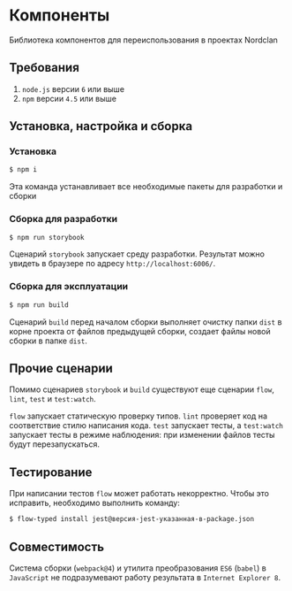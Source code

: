 # Компоненты
Библиотека компонентов для переиспользования в проектах Nordclan

## Требования

1. `node.js` версии `6` или выше
1. `npm` версии `4.5` или выше

## Установка, настройка и сборка

### Установка

```bash
$ npm i
```

Эта команда устанавливает все необходимые пакеты для разработки и сборки

### Сборка для разработки

```bash
$ npm run storybook
```

Сценарий `storybook` запускает среду разработки. Результат можно увидеть в браузере по адресу `http://localhost:6006/`.

### Сборка для эксплуатации

```bash
$ npm run build
```

Сценарий `build` перед началом сборки выполняет очистку папки `dist` в корне проекта от файлов предыдущей сборки, создает файлы новой сборки в папке `dist`.

## Прочие сценарии

Помимо сценариев `storybook` и `build` существуют еще сценарии `flow`, `lint`, `test` и `test:watch`.

`flow` запускает статическую проверку типов. `lint` проверяет код на соответствие стилю написания кода. `test` запускает тесты, а `test:watch` запускает тесты в режиме наблюдения: при изменении файлов тесты будут перезапускаться.

## Тестирование

При написании тестов `flow` может работать некорректно. Чтобы это исправить, необходимо выполнить команду:

```bash
$ flow-typed install jest@версия-jest-указанная-в-package.json
```

## Совместимость

Система сборки (`webpack@4`) и утилита преобразования `ES6` (`babel`) в `JavaScript` не подразумевают работу результата в `Internet Explorer 8`.
